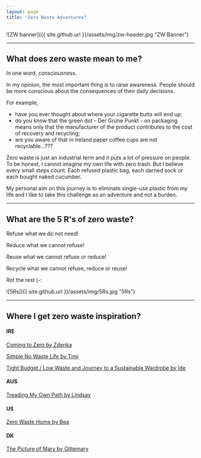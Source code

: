 ```yaml
---
layout: page
title: "Zero Waste Adventures"
---
```


![ZW banner]({{ site.github.url }}/assets/img/zw-header.jpg "ZW Banner")

---

## What does zero waste mean to me?

In one word, consciousness.

In my opinion, the most important thing is to raise awareness. People should be more conscious about the consequences of their daily decisions.

For example,
- have you ever thought about where your cigarette butts will end up; 
- do you know that the green dot - Der Grüne Punkt - on packaging means only that the manufacturer of the product contributes to the cost of recovery and recycling; 
- are you aware of that in Ireland paper coffee cups are not recyclable...???

Zero waste is just an industrial term and it puts a lot of pressure on people. To be honest, I cannot imagine my own life with zero trash. But I believe every small steps count. Each refused plastic bag, each darned sock or each bought naked cucumber. 

My personal aim on this journey is to eliminate single-use plastic from my life and I like to take this challenge as an adventure and not a burden. 

---

## What are the 5 R's of zero waste?

Refuse what we do not need!

Reduce what we cannot refuse!

Reuse what we cannot refuse or reduce!

Recycle what we cannot refuse, reduce or reuse!

Rot the rest (-:

![5Rs]({{ site.github.url }}/assets/img/5Rs.jpg "5Rs")

---

## Where I get zero waste inspiration? 

#### IRE

[Coming to Zero by Zdenka](https://comingtozero.com/)

[Simple No Waste Life by Timi](https://simplenowastelife.com/)

[Tight Budget / Low Waste and Journey to a Sustainable Wardrobe by Íde](http://blogota.weebly.com/)


#### AUS

[Treading My Own Path by Lindsay](https://treadingmyownpath.com/)

#### US
 
[Zero Waste Home by Bea](https://zerowastehome.com/)


#### DK

[The Picture of Mary by Gittemary](http://www.gittemary.com/)

